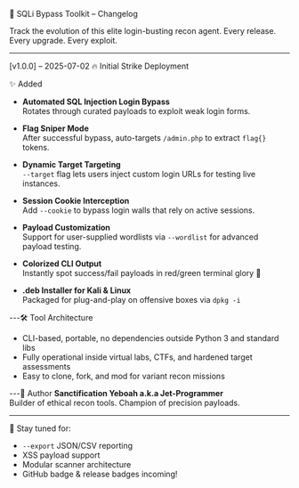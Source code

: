 🧠 SQLi Bypass Toolkit – Changelog

Track the evolution of this elite login-busting recon agent. Every release. Every upgrade. Every exploit.

---

[v1.0.0] – 2025-07-02
🔥 Initial Strike Deployment

✨ Added
- **Automated SQL Injection Login Bypass**  
  Rotates through curated payloads to exploit weak login forms.

- **Flag Sniper Mode**  
  After successful bypass, auto-targets `/admin.php` to extract `flag{}` tokens.

- **Dynamic Target Targeting**  
  `--target` flag lets users inject custom login URLs for testing live instances.

- **Session Cookie Interception**  
  Add `--cookie` to bypass login walls that rely on active sessions.

- **Payload Customization**  
  Support for user-supplied wordlists via `--wordlist` for advanced payload testing.

- **Colorized CLI Output**  
  Instantly spot success/fail payloads in red/green terminal glory 🌈

- **.deb Installer for Kali & Linux**  
  Packaged for plug-and-play on offensive boxes via `dpkg -i`

---🛠️ Tool Architecture
- CLI-based, portable, no dependencies outside Python 3 and standard libs
- Fully operational inside virtual labs, CTFs, and hardened target assessments
- Easy to clone, fork, and mod for variant recon missions

---🙌 Author
**Sanctification Yeboah a.k.a Jet-Programmer**  
Builder of ethical recon tools. Champion of precision payloads.

---

🧤 Stay tuned for:  
- `--export` JSON/CSV reporting  
- XSS payload support  
- Modular scanner architecture  
- GitHub badge & release badges incoming!
